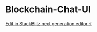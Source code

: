 # Blockchain-Chat-UI

[Edit in StackBlitz next generation editor ⚡️](https://stackblitz.com/~/github.com/AnishChandak18/Blockchain-Chat-UI)